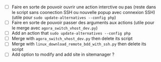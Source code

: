 - [ ] Faire en sorte de pouvoir ouvrir une action interctive ou pas (reste dans le script sans coonection SSH ou nouvelle popup avec connexion SSH) (utile pour `sudo update-alternatives --config php`)
- [ ] Faire en sorte de pouvoir passer des arguments aux actions (utile pour le merge avec `agora_switch_vhost_dev.py`)
- [ ] Add an action that `sudo update-alternatives --config php`
- [ ] Merge with `agora_switch_vhost_dev.py` then delete its script
- [ ] Merge with `linux_download_remote_bdd_with_ssh.py` then delete its script
- [ ] Add option to modify and add site in sitemanager ?